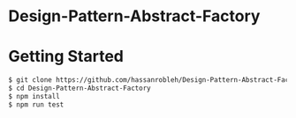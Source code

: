 # Design-Pattern-Abstract-Factory


# Getting Started

```bash
$ git clone https://github.com/hassanrobleh/Design-Pattern-Abstract-Factory.git
$ cd Design-Pattern-Abstract-Factory
$ npm install
$ npm run test
```
